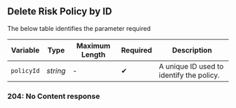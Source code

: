 ## Delete Risk Policy by ID

<!--
type: tab
titles: Request, Response
-->


The below table identifies the parameter required

| Variable | Type | Maximum Length | Required | Description |
| -------- | -- |------------| ------- | ---- |
| `policyId` | *string* | - | &#10004; | A unique ID used to identify the policy. |


<!--
type: tab
-->

### 204: No Content response


<!-- type: tab-end -->